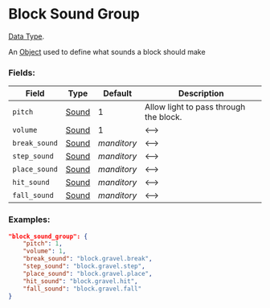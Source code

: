 # Block Sound Group

[Data Type](../data_types.md).

An [Object](object.md) used to define what sounds a block should make

### Fields:

Field                |                  Type               |  Default  | Description
---------------------|-------------------------------------|-----------|-------------
`pitch`              | [Sound](../data_types/sound.md)     |     1     | Allow light to pass through the block.
`volume`             | [Sound](../data_types/sound.md)     |     1     | <-->
`break_sound`        | [Sound](../data_types/sound.md)     |*manditory*| <-->
`step_sound`         | [Sound](../data_types/sound.md)     |*manditory*| <-->
`place_sound`        | [Sound](../data_types/sound.md)     |*manditory*| <-->
`hit_sound`          | [Sound](../data_types/sound.md)     |*manditory*| <-->
`fall_sound`         | [Sound](../data_types/sound.md)     |*manditory*| <-->

### Examples:

```json
"block_sound_group": {
	"pitch": 1,
	"volume": 1,
	"break_sound": "block.gravel.break",
	"step_sound": "block.gravel.step",
	"place_sound": "block.gravel.place",
	"hit_sound": "block.gravel.hit",
	"fall_sound": "block.gravel.fall"
}
```